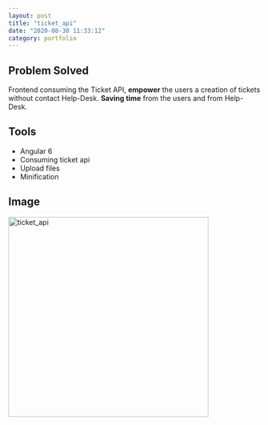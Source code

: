 ```yaml
---
layout: post
title: "ticket_api"
date: "2020-08-30 11:33:12"
category: portfolio
---
```


## Problem Solved
Frontend consuming the Ticket API, **empower** the users a creation of tickets without contact Help-Desk. **Saving time** from the users and from Help-Desk.

## Tools
- Angular 6
- Consuming ticket api
- Upload files
- Minification

## Image

<img src="../../../../images/ticket_api.png" alt="ticket_api" height="400">
